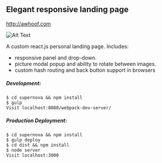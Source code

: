 ## Elegant responsive landing page
http://awhoof.com

![Alt Text](https://github.com/ryanlinnane/supernova/raw/master/src/public/images/example.gif)

A custom react.js personal landing page.
Includes:
* responsive panel and drop-down.
* picture modal popup and ability to rotate between images.
* custom hash routing and back button support in browsers


##### Development:
```ShellSession
$ cd supernova && npm install
$ gulp
Visit localhost:8080/webpack-dev-server/
```

##### Production Deployment:
```ShellSession
$ cd supernova && npm install
$ gulp deploy
$ cd dist && npm install
$ node server
Visit localhost:3000
```
